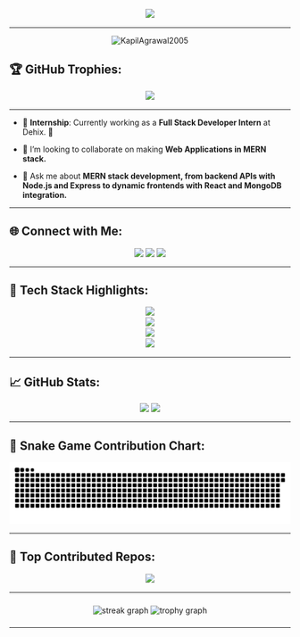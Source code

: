 <p align="center">
  <img src="https://readme-typing-svg.herokuapp.com?font=Fira+Code&size=28&pause=1000&color=0FB7FF&center=true&vCenter=true&width=1000&lines=Welcome+to+My+Dev+Universe+🚀;B.Tech+Student+%7C+Full+Stack+Developer+%7C+Lifelong+Learner" />
</p>

---

<p align="center"> <img src="https://komarev.com/ghpvc/?username=KapilAgrawal2005&label=Profile%20views&color=0e75b6&style=flat" alt="KapilAgrawal2005" /> </p>

## 🏆 GitHub Trophies:

<p align="center">
  <img src="https://github-profile-trophy.vercel.app/?username=KapilAgrawal2005&theme=tokyonight&no-frame=true&row=1&column=7" />
</p>

---

- 🎯 **Internship**: Currently working as a **Full Stack Developer Intern** at Dehix. 🚀

- 🤝 I’m looking to collaborate on making **Web Applications in MERN stack.**

- 💬 Ask me about **MERN stack development, from backend APIs with Node.js and Express to dynamic frontends with React and MongoDB integration.**

--- 

## 🌐 Connect with Me:

<p align="center">
  <a href="https://www.instagram.com/ig_kapil_agrawal?igsh=MW81YWppd3IyNW8weg=="><img src="https://img.shields.io/badge/Instagram-%23E4405F.svg?logo=Instagram&logoColor=white" /></a>
  <a href="http://www.linkedin.com/in/kapil-agrawal28"><img src="https://img.shields.io/badge/LinkedIn-%230077B5.svg?logo=linkedin&logoColor=white" /></a>
  <a href="mailto:kapilagrawal448@gmail.com"><img src="https://img.shields.io/badge/Email-D14836?logo=gmail&logoColor=white" /></a>
</p>

---

## 🧠 Tech Stack Highlights:

<p align="center">
  <img src="https://skillicons.dev/icons?i=html,css,js,java,python,cpp" /><br>
  <img src="https://skillicons.dev/icons?i=react,redux,nodejs,express,mongodb,mysql" /><br>
  <img src="https://skillicons.dev/icons?i=bootstrap,tailwind,figma,vercel,firebase" /><br>
  <img src="https://skillicons.dev/icons?i=git,github,vscode,postman,androidstudio" />
</p>

---

## 📈 GitHub Stats:

<p align="center">
  <img src="https://github-readme-stats.vercel.app/api?username=KapilAgrawal2005&theme=tokyonight&show_icons=true&hide_border=false&count_private=true" height="175"/>
  <img src="https://github-readme-stats.vercel.app/api/top-langs/?username=KapilAgrawal2005&layout=compact&theme=tokyonight&hide_border=false" height="175"/>
</p>

---

## 🐍 Snake Game Contribution Chart:
![snake gif](https://github.com/KapilAgrawal2005/KapilAgrawal2005/blob/output/github-snake-dark.svg)

---

## 🚀 Top Contributed Repos:

<p align="center">
  <img src="https://github-contributor-stats.vercel.app/api?username=KapilAgrawal2005&limit=5&theme=tokyonight&combine_all_yearly_contributions=true" />
</p>

---

###

<div align="center">
  <img src="https://streak-stats.demolab.com?user=KapilAgrawal2005&locale=en&mode=daily&theme=dracula&hide_border=false&border_radius=5&order=3" height="150" alt="streak graph"  />
  <img src="https://github-profile-trophy.vercel.app?username=KapilAgrawal2005&theme=dracula&column=-1&row=1&margin-w=8&margin-h=8&no-bg=false&no-frame=false&order=4" height="150" alt="trophy graph"  />
</div>

###


###
---

<!-- Custom Designed by sensaishammi with 💙 using GPRM and Skillicons -->
